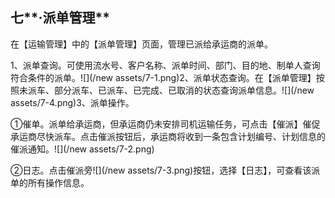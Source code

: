 ## 七**·派单管理**

在【运输管理】中的【派单管理】页面，管理已派给承运商的派单。

1、派单查询。可使用流水号、客户名称、派单时间、部门、目的地、制单人查询符合条件的派单。![](/new assets/7-1.png)2、派单状态查询。在【派单管理】按照未派车、部分派车、已派车、已完成、已取消的状态查询派单信息。![](/new assets/7-4.png)3、派单操作。

①催单。派单给承运商，但承运商仍未安排司机运输任务，可点击【催派】催促承运商尽快派车。点击催派按钮后，承运商将收到一条包含计划编号、计划信息的催派通知。![](/new assets/7-2.png)

②日志。点击催派旁![](/new assets/7-3.png)按钮，选择【日志】，可查看该派单的所有操作信息。



